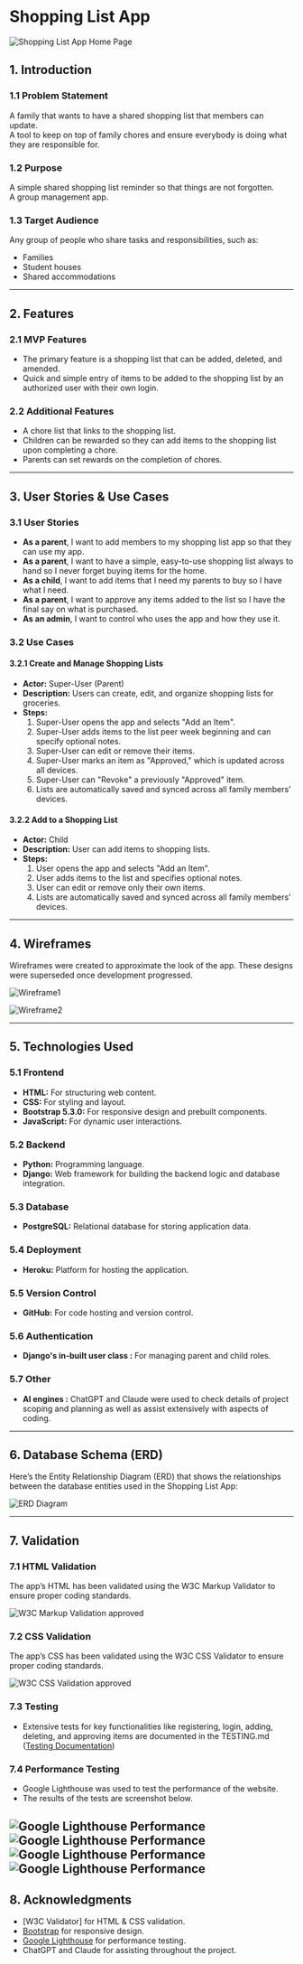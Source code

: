 # Shopping List App

![Shopping List App Home Page ](shopping_list_app/media/readme_images/Home_Screen.png)


## 1. Introduction

### 1.1 Problem Statement
A family that wants to have a shared shopping list that members can update.  
A tool to keep on top of family chores and ensure everybody is doing what they are responsible for.  

### 1.2 Purpose
A simple shared shopping list reminder so that things are not forgotten.  
A group management app.  

### 1.3 Target Audience
Any group of people who share tasks and responsibilities, such as:
- Families
- Student houses
- Shared accommodations

---

## 2. Features

### 2.1 MVP Features
- The primary feature is a shopping list that can be added, deleted, and amended.
- Quick and simple entry of items to be added to the shopping list by an authorized user with their own login.

### 2.2 Additional Features
- A chore list that links to the shopping list.
- Children can be rewarded so they can add items to the shopping list upon completing a chore.
- Parents can set rewards on the completion of chores.

---

## 3. User Stories & Use Cases

### 3.1 User Stories
- **As a parent**, I want to add members to my shopping list app so that they can use my app.
- **As a parent**, I want to have a simple, easy-to-use shopping list always to hand so I never forget buying items for the home.
- **As a child**, I want to add items that I need my parents to buy so I have what I need.
- **As a parent**, I want to approve any items added to the list so I have the final say on what is purchased.
- **As an admin**, I want to control who uses the app and how they use it.

### 3.2 Use Cases
#### 3.2.1 Create and Manage Shopping Lists
- **Actor:** Super-User (Parent)
- **Description:** Users can create, edit, and organize shopping lists for groceries.
- **Steps:**
  1. Super-User opens the app and selects "Add an Item".
  2. Super-User adds items to the list peer week beginning and can specify optional notes.
  3. Super-User can edit or remove their items.
  4. Super-User marks an item as "Approved," which is updated across all devices.
  5. Super-User can "Revoke" a previously "Approved" item.
  6. Lists are automatically saved and synced across all family members’ devices.
  
#### 3.2.2 Add to a Shopping List
- **Actor:** Child
- **Description:** User can add items to shopping lists.
- **Steps:**
  1. User opens the app and selects "Add an Item".
  2. User adds items to the list and specifies optional notes.
  3. User can edit or remove only their own items.
  4. Lists are automatically saved and synced across all family members’ devices.

---

## 4. Wireframes
Wireframes were created to approximate the look of the app.
These designs were superseded once development progressed.

![Wireframe1](shopping_list_app/media/readme_images/Wireframe1.png)


![Wireframe2](shopping_list_app/media/readme_images/Wireframe2.png)


---

## 5. Technologies Used

### 5.1 Frontend
- **HTML:** For structuring web content.
- **CSS:** For styling and layout.
- **Bootstrap 5.3.0:** For responsive design and prebuilt components.
- **JavaScript:** For dynamic user interactions.

### 5.2 Backend
- **Python:** Programming language.
- **Django:** Web framework for building the backend logic and database integration.

### 5.3 Database
- **PostgreSQL:** Relational database for storing application data.

### 5.4 Deployment
- **Heroku:** Platform for hosting the application.

### 5.5 Version Control
- **GitHub:** For code hosting and version control.

### 5.6 Authentication
- **Django's in-built user class :** For managing parent and child roles.

### 5.7 Other 
- **AI engines :** ChatGPT and Claude were used to check details of project scoping and planning as well as assist extensively with aspects of coding.

---
## 6. Database Schema (ERD)

Here’s the Entity Relationship Diagram (ERD) that shows the relationships between the database entities used in the Shopping List App:

![ERD Diagram](shopping_list_app/media/readme_images/ERD_Diagram.png)

---

## 7. Validation

### 7.1 HTML Validation
The app’s HTML has been validated using the W3C Markup Validator to ensure proper coding standards.

![W3C Markup Validation approved](shopping_list_app/media/readme_images/HTML_validation.png)

### 7.2 CSS Validation
The app’s CSS has been validated using the W3C CSS Validator to ensure proper coding standards.

![W3C CSS Validation approved](shopping_list_app/media/readme_images/CSS_validation.png)

### 7.3 Testing
- Extensive tests for key functionalities like registering, login, adding, deleting, and approving items are documented in the TESTING.md
([Testing Documentation](TESTING.md))

### 7.4 Performance Testing
- Google Lighthouse was used to test the performance of the website.
- The results of the tests are screenshot below.

![Google Lighthouse Performance](shopping_list_app/media/readme_images/Lighthouse1.png)
![Google Lighthouse Performance](shopping_list_app/media/readme_images/Lighthouse2.png)
![Google Lighthouse Performance](shopping_list_app/media/readme_images/Lighthouse3.png)
![Google Lighthouse Performance](shopping_list_app/media/readme_images/Lighthouse4.png)
---

## 8. Acknowledgments

- [W3C Validator] for HTML & CSS validation.
- [Bootstrap](https://getbootstrap.com/) for responsive design.
- [Google Lighthouse](https://developers.google.com/web/tools/lighthouse) for performance testing.
- ChatGPT and Claude for assisting throughout the project.
